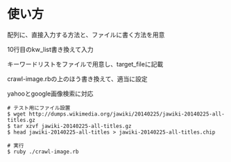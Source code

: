 # 使い方
配列に、直接入力する方法と、ファイルに書く方法を用意

10行目のkw_list書き換えて入力

キーワードリストをファイルで用意し、target_fileに記載

crawl-image.rbの上のほう書き換えて、適当に設定

yahooとgoogle画像検索に対応

```
# テスト用にファイル設置
$ wget http://dumps.wikimedia.org/jawiki/20140225/jawiki-20140225-all-titles.gz
$ tar xzvf jawiki-20140225-all-titles.gz
$ head jawiki-20140225-all-titles > jawiki-20140225-all-titles.chip

# 実行
$ ruby ./crawl-image.rb
```

